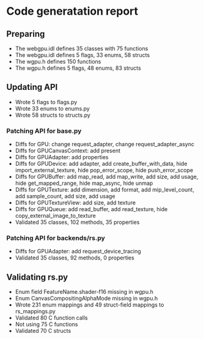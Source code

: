 # Code generatation report
## Preparing
* The webgpu.idl defines 35 classes with 75 functions
* The webgpu.idl defines 5 flags, 33 enums, 58 structs
* The wgpu.h defines 150 functions
* The wgpu.h defines 5 flags, 48 enums, 83 structs
## Updating API
* Wrote 5 flags to flags.py
* Wrote 33 enums to enums.py
* Wrote 58 structs to structs.py
### Patching API for base.py
* Diffs for GPU: change request_adapter, change request_adapter_async
* Diffs for GPUCanvasContext: add present
* Diffs for GPUAdapter: add properties
* Diffs for GPUDevice: add adapter, add create_buffer_with_data, hide import_external_texture, hide pop_error_scope, hide push_error_scope
* Diffs for GPUBuffer: add map_read, add map_write, add size, add usage, hide get_mapped_range, hide map_async, hide unmap
* Diffs for GPUTexture: add dimension, add format, add mip_level_count, add sample_count, add size, add usage
* Diffs for GPUTextureView: add size, add texture
* Diffs for GPUQueue: add read_buffer, add read_texture, hide copy_external_image_to_texture
* Validated 35 classes, 102 methods, 35 properties
### Patching API for backends/rs.py
* Diffs for GPUAdapter: add request_device_tracing
* Validated 35 classes, 92 methods, 0 properties
## Validating rs.py
* Enum field FeatureName.shader-f16 missing in wgpu.h
* Enum CanvasCompositingAlphaMode missing in wgpu.h
* Wrote 231 enum mappings and 49 struct-field mappings to rs_mappings.py
* Validated 80 C function calls
* Not using 75 C functions
* Validated 70 C structs
